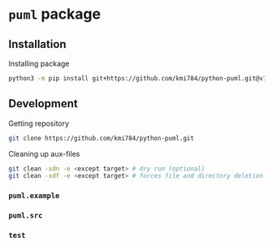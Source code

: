 # `puml` package

## Installation
Installing package
~~~sh
python3 -m pip install git+https://github.com/kmi784/python-puml.git@v1.0.0
~~~

## Development
Getting repository
~~~sh
git clone https://github.com/kmi784/python-puml.git
~~~

Cleaning up aux-files 
~~~sh
git clean -xdn -e <except target> # dry run (optional)
git clean -xdf -e <except target> # forces file and directory deletion  
~~~

### `puml.example`

### `puml.src` 

### `test` 
